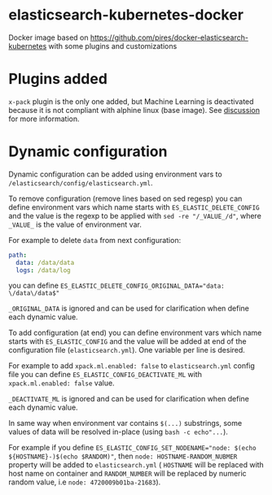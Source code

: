 # elasticsearch-kubernetes-docker
Docker image based on https://github.com/pires/docker-elasticsearch-kubernetes with some plugins and customizations

# Plugins added #

`x-pack` plugin is the only one added, but Machine Learning is deactivated because
it is not compliant with alphine linux (base image). See
[discussion](https://discuss.elastic.co/t/elasticsearch-failing-to-start-due-to-x-pack/85125/7)
for more information.

# Dynamic configuration #

Dynamic configuration can be added using environment vars to `/elasticsearch/config/elasticsearch.yml`.

To remove configuration (remove lines based on sed regesp) you can define
environment vars which name starts with `ES_ELASTIC_DELETE_CONFIG` and the
value is the regexp to be applied with `sed -re "/_VALUE_/d"`, where `_VALUE_` is
the value of environment var.

For example to delete `data` from next configuration:

```yaml
path:
  data: /data/data
  logs: /data/log
```

you can define `ES_ELASTIC_DELETE_CONFIG_ORIGINAL_DATA="data: \/data\/data$"`

`_ORIGINAL_DATA` is ignored and can be used for clarification when define each
dynamic value.

To add configuration (at end) you can define environment vars which name starts with
`ES_ELASTIC_CONFIG` and the value will be added at end of the configuration file
(`elasticsearch.yml`). One variable per line is desired.

For example to add `xpack.ml.enabled: false` to `elasticsearch.yml` config file you
can define `ES_ELASTIC_CONFIG_DEACTIVATE_ML` with `xpack.ml.enabled: false` value.

`_DEACTIVATE_ML` is ignored and can be used for clarification when define each
dynamic value.

In same way when environment var contains `$(...)` substrings, some values of
data will be resolved in-place (using `bash -c echo"...`).

For example if you define
`ES_ELASTIC_CONFIG_SET_NODENAME="node: $(echo ${HOSTNAME}-)$(echo $RANDOM)"`, then
`node: HOSTNAME-RANDOM_NUBMER` property will be added to `elasticsearch.yml`
( `HOSTNAME` will be replaced with host name on container and `RANDOM_NUMBER` will
be replaced by numeric random value, i.e `node: 4720009b01ba-21683`).
